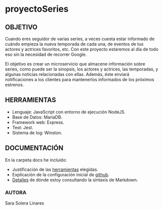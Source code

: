 # proyectoSeries 


## OBJETIVO 
Cuando eres seguidor de varias series, a veces cuesta estar informado de cuándo empieza la nueva temporada de cada una,  de eventos de tus actores y actrices favoritos, etc. Con este proyecto estaremos al día de todo eso sin la necesidad de recorrer Google.

El objetivo es crear un microservicio que almacene información sobre series, como puede ser la sinopsis, los actores y actrices, las temporadas, y algunas noticias relacionadas con ellas. Además, éste enviará notificaciones a los clientes para mantenerlos informados de los próximos estrenos.


## HERRAMIENTAS
- Lenguaje: JavaScript con entorno de ejecución NodeJS.
- Base de Datos: MariaDB.
- Framework web: Express.
- Test: Jest.
- Sistema de log: Winston.

## DOCUMENTACIÓN
En la carpeta docs he incluido:
- Justificación de las [herramientas](https://github.com/sarasolera/proyectoSeries/blob/master/docs/herramientas.md) elegidas.
- Explicación de la configuración inicial de [github](https://github.com/sarasolera/proyectoSeries/blob/master/docs/inicio_git.md).
- [Detalles](https://github.com/sarasolera/proyectoSeries/blob/master/docs/md_manual.md) de dónde estoy consultando la sintaxis de Markdown.

### AUTORA
Sara Solera Linares